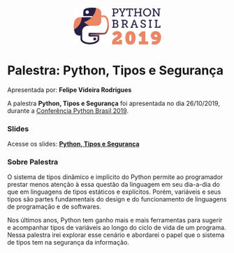 <p align="center"><img src="../../logo_python_brasil_2019-01.svg" width="200"></p>

# Palestra: Python, Tipos e Segurança
Apresentada por: **Felipe Videira Rodrigues**


A palestra **Python, Tipos e Segurança** foi apresentada no dia 26/10/2019, durante a [Conferência Python Brasil 2019](http://2019.pythonbrasil.org.br).



### Slides

Acesse os slides: **[Python, Tipos e Segurança](./pybr2019-felipe-videira-rodrigues-python-tipos-e-seguranca.pdf)**



### Sobre Palestra
O sistema de tipos dinâmico e implícito do Python permite ao programador prestar menos atenção à essa questão da linguagem em seu dia-a-dia do que em linguagens de tipos estáticos e explícitos. Porém, variáveis e seus tipos são partes fundamentais do design e do funcionamento de linguagens de programação e de softwares.

Nos últimos anos, Python tem ganho mais e mais ferramentas para sugerir e acompanhar tipos de variáveis ao longo do ciclo de vida de um programa. Nessa palestra irei explorar esse cenário e abordarei o papel que o sistema de tipos tem na segurança da informação.




